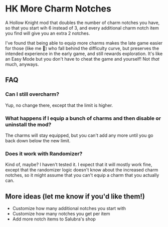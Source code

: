 ﻿# HK More Charm Notches

A Hollow Knight mod that doubles the number of charm notches you have, so that you start wih 6 instead of 3, and every additional charm notch item you find will give you an extra 2 notches.

I've found that being able to equip more charms makes the late game easier for those (like me 😬) who fall behind the difficulty curve, but preserves the intended experience in the early game, and still rewards exploration. It's like an Easy Mode but you don't have to cheat the game and yourself! Not _that_ much, anyways.

## FAQ

### Can I still overcharm?

Yup, no change there, except that the limit is higher.

### What happens if I equip a bunch of charms and then disable or uninstall the mod?

The charms will stay equipped, but you can't add any more until you go back down below the new limit.

### Does it work with Randomizer?

Kind of, maybe? I haven't tested it. I expect that it will mostly work fine, except that the randomizer logic doesn't know about the increased charm notches, so it might assume that you can't equip a charm that you actually can.

## More ideas (let me know if you'd like them!)

* Customize how many additional notches you start with
* Customize how many notches you get per item
* Add more notch items to Salubra's shop
